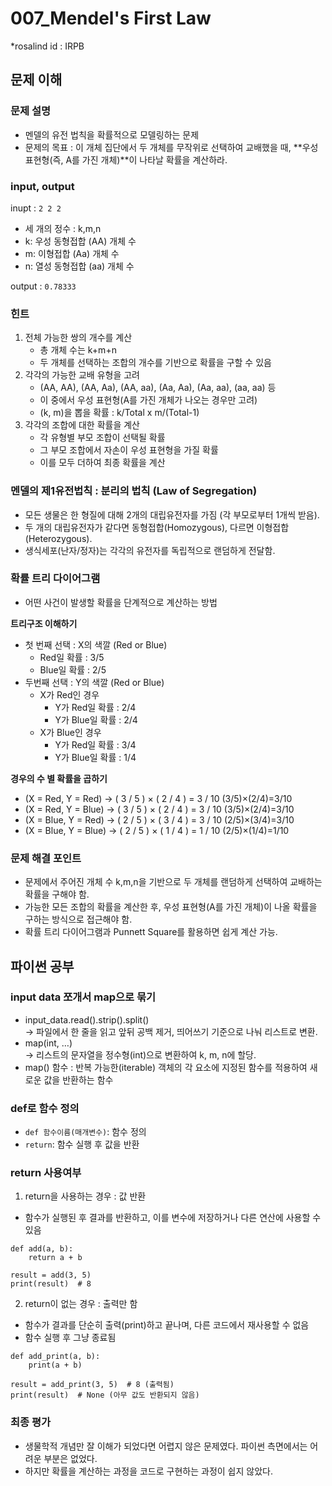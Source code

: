 # 007_Mendel's First Law
*rosalind id : IRPB

## 문제 이해
### 문제 설명
- 멘델의 유전 법칙을 확률적으로 모델링하는 문제
- 문제의 목표 : 이 개체 집단에서 두 개체를 무작위로 선택하여 교배했을 때, **우성 표현형(즉, A를 가진 개체)**이 나타날 확률을 계산하라.

### input, output
inupt : `2 2 2`
- 세 개의 정수 : k,m,n
- k: 우성 동형접합 (AA) 개체 수
- m: 이형접합 (Aa) 개체 수
- n: 열성 동형접합 (aa) 개체 수

output : `0.78333`

### 힌트
1. 전체 가능한 쌍의 개수를 계산
    - 총 개체 수는 k+m+n
    - 두 개체를 선택하는 조합의 개수를 기반으로 확률을 구할 수 있음
2. 각각의 가능한 교배 유형을 고려
    - (AA, AA), (AA, Aa), (AA, aa), (Aa, Aa), (Aa, aa), (aa, aa) 등
    - 이 중에서 우성 표현형(A를 가진 개체가 나오는 경우만 고려)
    - (k, m)을 뽑을 확률 : k/Total x m/(Total-1)
3. 각각의 조합에 대한 확률을 계산
    - 각 유형별 부모 조합이 선택될 확률
    - 그 부모 조합에서 자손이 우성 표현형을 가질 확률
    - 이를 모두 더하여 최종 확률을 계산

### 멘델의 제1유전법칙 : 분리의 법칙 (Law of Segregation)
- 모든 생물은 한 형질에 대해 2개의 대립유전자를 가짐 (각 부모로부터 1개씩 받음).
- 두 개의 대립유전자가 같다면 동형접합(Homozygous), 다르면 이형접합(Heterozygous).
- 생식세포(난자/정자)는 각각의 유전자를 독립적으로 랜덤하게 전달함.

### 확률 트리 다이어그램
- 어떤 사건이 발생할 확률을 단계적으로 계산하는 방법

**트리구조 이해하기**
- 첫 번째 선택 : X의 색깔 (Red or Blue)
    - Red일 확률 : 3/5
    - Blue일 확률 : 2/5
- 두번째 선택 : Y의 색깔 (Red or Blue)
    - X가 Red인 경우
        - Y가 Red일 확률 : 2/4
        - Y가 Blue일 확률 : 2/4
    - X가 Blue인 경우
        - Y가 Red일 확률 : 3/4
        - Y가 Blue일 확률 : 1/4

**경우의 수 별 확률을 곱하기**
- (X = Red, Y = Red) 
    → ( 3 / 5 ) × ( 2 / 4 ) = 3 / 10 (3/5)×(2/4)=3/10 
- (X = Red, Y = Blue) 
    → ( 3 / 5 ) × ( 2 / 4 ) = 3 / 10 (3/5)×(2/4)=3/10 
- (X = Blue, Y = Red) 
    → ( 2 / 5 ) × ( 3 / 4 ) = 3 / 10 (2/5)×(3/4)=3/10 
- (X = Blue, Y = Blue) 
    → ( 2 / 5 ) × ( 1 / 4 ) = 1 / 10 (2/5)×(1/4)=1/10

### 문제 해결 포인트
- 문제에서 주어진 개체 수 k,m,n을 기반으로 두 개체를 랜덤하게 선택하여 교배하는 확률을 구해야 함.
- 가능한 모든 조합의 확률을 계산한 후, 우성 표현형(A를 가진 개체)이 나올 확률을 구하는 방식으로 접근해야 함.
- 확률 트리 다이어그램과 Punnett Square를 활용하면 쉽게 계산 가능.

## 파이썬 공부

### input data 쪼개서 map으로 묶기
- input_data.read().strip().split()    
    → 파일에서 한 줄을 읽고 앞뒤 공백 제거, 띄어쓰기 기준으로 나눠 리스트로 변환.
- map(int, …)    
    → 리스트의 문자열을 정수형(int)으로 변환하여 k, m, n에 할당.
- map() 함수 : 반복 가능한(iterable) 객체의 각 요소에 지정된 함수를 적용하여 새로운 값을 반환하는 함수

### def로 함수 정의
- `def 함수이름(매개변수)`: 함수 정의
- `return`: 함수 실행 후 값을 반환

### return 사용여부
1. return을 사용하는 경우 : 값 반환
- 함수가 실행된 후 결과를 반환하고, 이를 변수에 저장하거나 다른 연산에 사용할 수 있음
```
def add(a, b):
    return a + b

result = add(3, 5)
print(result)  # 8
```
2. return이 없는 경우 : 출력만 함
- 함수가 결과를 단순히 출력(print)하고 끝나며, 다른 코드에서 재사용할 수 없음
- 함수 실행 후 그냥 종료됨
```
def add_print(a, b):
    print(a + b)

result = add_print(3, 5)  # 8 (출력됨)
print(result)  # None (아무 값도 반환되지 않음)
```

### 최종 평가
- 생물학적 개념만 잘 이해가 되었다면 어렵지 않은 문제였다. 파이썬 측면에서는 어려운 부분은 없었다.
- 하지만 확률을 계산하는 과정을 코드로 구현하는 과정이 쉽지 않았다. 

